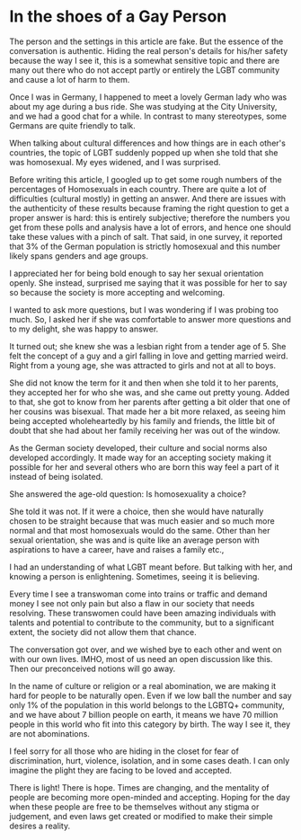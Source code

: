 # In the shoes of a Gay Person

The person and the settings in this article are fake. But the essence of
the conversation is authentic. Hiding the real person\'s details for
his/her safety because the way I see it, this is a somewhat sensitive
topic and there are many out there who do not accept partly or entirely
the LGBT community and cause a lot of harm to them.

Once I was in Germany, I happened to meet a lovely German lady who was
about my age during a bus ride. She was studying at the City University,
and we had a good chat for a while. In contrast to many stereotypes,
some Germans are quite friendly to talk.

When talking about cultural differences and how things are in each
other\'s countries, the topic of LGBT suddenly popped up when she told
that she was homosexual. My eyes widened, and I was surprised.

Before writing this article, I googled up to get some rough numbers of
the percentages of Homosexuals in each country. There are quite a lot of
difficulties (cultural mostly) in getting an answer. And there are
issues with the authenticity of these results because framing the right
question to get a proper answer is hard: this is entirely subjective;
therefore the numbers you get from these polls and analysis have a lot
of errors, and hence one should take these values with a pinch of salt.
That said, in one survey, it reported that 3% of the German population
is strictly homosexual and this number likely spans genders and age
groups.

I appreciated her for being bold enough to say her sexual orientation
openly. She instead, surprised me saying that it was possible for her to
say so because the society is more accepting and welcoming.

I wanted to ask more questions, but I was wondering if I was probing too
much. So, I asked her if she was comfortable to answer more questions
and to my delight, she was happy to answer.

It turned out; she knew she was a lesbian right from a tender age of 5.
She felt the concept of a guy and a girl falling in love and getting
married weird. Right from a young age, she was attracted to girls and
not at all to boys.

She did not know the term for it and then when she told it to her
parents, they accepted her for who she was, and she came out pretty
young. Added to that, she got to know from her parents after getting a
bit older that one of her cousins was bisexual. That made her a bit more
relaxed, as seeing him being accepted wholeheartedly by his family and
friends, the little bit of doubt that she had about her family receiving
her was out of the window.

As the German society developed, their culture and social norms also
developed accordingly. It made way for an accepting society making it
possible for her and several others who are born this way feel a part of
it instead of being isolated.

She answered the age-old question: Is homosexuality a choice?

She told it was not. If it were a choice, then she would have naturally
chosen to be straight because that was much easier and so much more
normal and that most homosexuals would do the same. Other than her
sexual orientation, she was and is quite like an average person with
aspirations to have a career, have and raises a family etc.,

I had an understanding of what LGBT meant before. But talking with her,
and knowing a person is enlightening. Sometimes, seeing it is believing.

Every time I see a transwoman come into trains or traffic and demand
money I see not only pain but also a flaw in our society that needs
resolving. These transwomen could have been amazing individuals with
talents and potential to contribute to the community, but to a
significant extent, the society did not allow them that chance.

The conversation got over, and we wished bye to each other and went on
with our own lives. IMHO, most of us need an open discussion like this.
Then our preconceived notions will go away.

In the name of culture or religion or a real abomination, we are making
it hard for people to be naturally open. Even if we low ball the number
and say only 1% of the population in this world belongs to the LGBTQ+
community, and we have about 7 billion people on earth, it means we have
70 million people in this world who fit into this category by birth. The
way I see it, they are not abominations.

I feel sorry for all those who are hiding in the closet for fear of
discrimination, hurt, violence, isolation, and in some cases death. I
can only imagine the plight they are facing to be loved and accepted.

There is light! There is hope. Times are changing, and the mentality of
people are becoming more open-minded and accepting. Hoping for the day
when these people are free to be themselves without any stigma or
judgement, and even laws get created or modified to make their simple
desires a reality.
